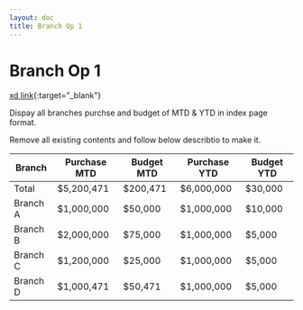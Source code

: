 ```yaml
---
layout: doc
title: Branch Op 1
---
```

# Branch Op 1
[xd link](https://xd.adobe.com/view/25e79356-f9a3-45d3-81b7-155829757ccf-70b4/screen/0834e615-6299-4bc8-9437-bbc3a810df00/){:target="_blank"}

Dispay all branches purchse and budget of MTD & YTD in index page format.

Remove all existing contents and follow below describtio to make it.

| Branch   | Purchase MTD | Budget MTD | Purchase YTD | Budget YTD |
| -------- | ------------ | ---------- | ------------ | ---------- |
| Total    | $5,200,471   | $200,471   | $6,000,000   | $30,000    |
| Branch A | $1,000,000   | $50,000    | $1,000,000   | $10,000    |
| Branch B | $2,000,000   | $75,000    | $1,000,000   | $5,000     |
| Branch C | $1,200,000   | $25,000    | $1,000,000   | $5,000     |
| Branch D | $1,000,471   | $50,471    | $1,000,000   | $5,000     |
